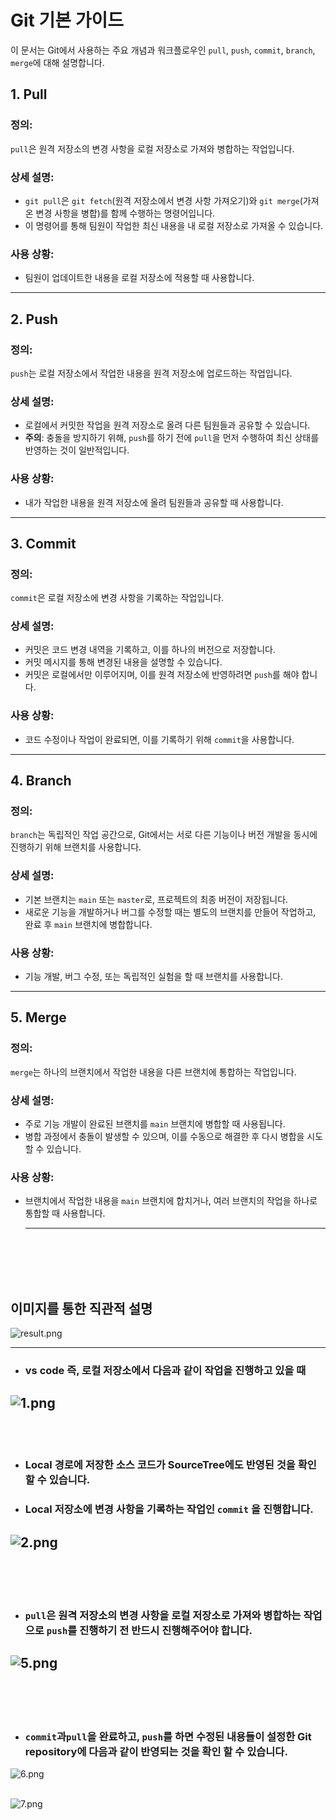 # Git 기본 가이드

이 문서는 Git에서 사용하는 주요 개념과 워크플로우인 `pull`, `push`, `commit`, `branch`, `merge`에 대해 설명합니다.

## 1. Pull

### 정의:
`pull`은 원격 저장소의 변경 사항을 로컬 저장소로 가져와 병합하는 작업입니다.

### 상세 설명:
- `git pull`은 `git fetch`(원격 저장소에서 변경 사항 가져오기)와 `git merge`(가져온 변경 사항을 병합)를 함께 수행하는 명령어입니다.
- 이 명령어를 통해 팀원이 작업한 최신 내용을 내 로컬 저장소로 가져올 수 있습니다.

### 사용 상황:
- 팀원이 업데이트한 내용을 로컬 저장소에 적용할 때 사용합니다.

---

## 2. Push

### 정의:
`push`는 로컬 저장소에서 작업한 내용을 원격 저장소에 업로드하는 작업입니다.

### 상세 설명:
- 로컬에서 커밋한 작업을 원격 저장소로 올려 다른 팀원들과 공유할 수 있습니다.
- **주의**: 충돌을 방지하기 위해, `push`를 하기 전에 `pull`을 먼저 수행하여 최신 상태를 반영하는 것이 일반적입니다.

### 사용 상황:
- 내가 작업한 내용을 원격 저장소에 올려 팀원들과 공유할 때 사용합니다.

---

## 3. Commit

### 정의:
`commit`은 로컬 저장소에 변경 사항을 기록하는 작업입니다.

### 상세 설명:
- 커밋은 코드 변경 내역을 기록하고, 이를 하나의 버전으로 저장합니다.
- 커밋 메시지를 통해 변경된 내용을 설명할 수 있습니다.
- 커밋은 로컬에서만 이루어지며, 이를 원격 저장소에 반영하려면 `push`를 해야 합니다.

### 사용 상황:
- 코드 수정이나 작업이 완료되면, 이를 기록하기 위해 `commit`을 사용합니다.

---

## 4. Branch

### 정의:
`branch`는 독립적인 작업 공간으로, Git에서는 서로 다른 기능이나 버전 개발을 동시에 진행하기 위해 브랜치를 사용합니다.

### 상세 설명:
- 기본 브랜치는 `main` 또는 `master`로, 프로젝트의 최종 버전이 저장됩니다.
- 새로운 기능을 개발하거나 버그를 수정할 때는 별도의 브랜치를 만들어 작업하고, 완료 후 `main` 브랜치에 병합합니다.

### 사용 상황:
- 기능 개발, 버그 수정, 또는 독립적인 실험을 할 때 브랜치를 사용합니다.

---

## 5. Merge

### 정의:
`merge`는 하나의 브랜치에서 작업한 내용을 다른 브랜치에 통합하는 작업입니다.

### 상세 설명:
- 주로 기능 개발이 완료된 브랜치를 `main` 브랜치에 병합할 때 사용됩니다.
- 병합 과정에서 충돌이 발생할 수 있으며, 이를 수동으로 해결한 후 다시 병합을 시도할 수 있습니다.

### 사용 상황:
- 브랜치에서 작업한 내용을 `main` 브랜치에 합치거나, 여러 브랜치의 작업을 하나로 통합할 때 사용합니다.

  ---
<br> <!-- 추가적인 간격을 위한 줄 바꿈 -->
<br> <!-- 추가적인 간격을 위한 줄 바꿈 -->
<br> <!-- 추가적인 간격을 위한 줄 바꿈 -->
<br> <!-- 추가적인 간격을 위한 줄 바꿈 -->

## 이미지를 통한 직관적 설명


![result.png](https://github.com/yeonhochi/use_github/blob/main/result.png)

---

- ### vs code 즉, 로컬 저장소에서 다음과 같이 작업을 진행하고 있을 때

  


![1.png](https://github.com/yeonhochi/use_github/blob/main/1.png)
<br> <!-- 추가적인 간격을 위한 줄 바꿈 -->
<br> <!-- 추가적인 간격을 위한 줄 바꿈 -->
<br> <!-- 추가적인 간격을 위한 줄 바꿈 -->
---


- ### Local 경로에 저장한 소스 코드가 SourceTree에도 반영된 것을 확인 할 수 있습니다.
- ### Local 저장소에 변경 사항을 기록하는 작업인 `commit` 을 진행합니다.


![2.png](https://github.com/yeonhochi/use_github/blob/main/2.png)
---
<br> <!-- 추가적인 간격을 위한 줄 바꿈 -->
<br> <!-- 추가적인 간격을 위한 줄 바꿈 -->
<br> <!-- 추가적인 간격을 위한 줄 바꿈 -->


- ### `pull`은 원격 저장소의 변경 사항을 로컬 저장소로 가져와 병합하는 작업으로 `push`를 진행하기 전 반드시 진행해주어야 합니다.




![5.png](https://github.com/yeonhochi/use_github/blob/main/5.png)
---


<br> <!-- 추가적인 간격을 위한 줄 바꿈 -->
<br> <!-- 추가적인 간격을 위한 줄 바꿈 -->
<br> <!-- 추가적인 간격을 위한 줄 바꿈 -->




- ### `commit`과`pull`을 완료하고, `push`를 하면 수정된 내용들이 설정한 Git repository에 다음과 같이 반영되는 것을 확인 할 수 있습니다.




![6.png](https://github.com/yeonhochi/use_github/blob/main/6.png)
<br><br>




![7.png](https://github.com/yeonhochi/use_github/blob/main/7.png)



